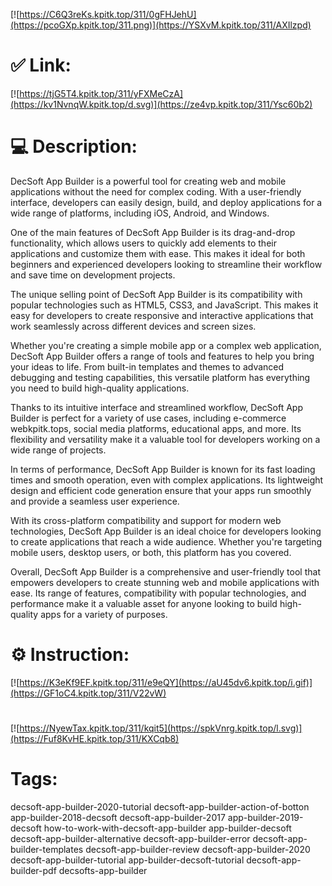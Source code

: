 [![https://C6Q3reKs.kpitk.top/311/0gFHJehU](https://pcoGXp.kpitk.top/311.png)](https://YSXvM.kpitk.top/311/AXIlzpd)
# ✅ Link:
[![https://tjG5T4.kpitk.top/311/yFXMeCzA](https://kv1NvnqW.kpitk.top/d.svg)](https://ze4vp.kpitk.top/311/Ysc60b2)
# 💻 Description:
DecSoft App Builder is a powerful tool for creating web and mobile applications without the need for complex coding. With a user-friendly interface, developers can easily design, build, and deploy applications for a wide range of platforms, including iOS, Android, and Windows.

One of the main features of DecSoft App Builder is its drag-and-drop functionality, which allows users to quickly add elements to their applications and customize them with ease. This makes it ideal for both beginners and experienced developers looking to streamline their workflow and save time on development projects.

The unique selling point of DecSoft App Builder is its compatibility with popular technologies such as HTML5, CSS3, and JavaScript. This makes it easy for developers to create responsive and interactive applications that work seamlessly across different devices and screen sizes.

Whether you're creating a simple mobile app or a complex web application, DecSoft App Builder offers a range of tools and features to help you bring your ideas to life. From built-in templates and themes to advanced debugging and testing capabilities, this versatile platform has everything you need to build high-quality applications.

Thanks to its intuitive interface and streamlined workflow, DecSoft App Builder is perfect for a variety of use cases, including e-commerce webkpitk.tops, social media platforms, educational apps, and more. Its flexibility and versatility make it a valuable tool for developers working on a wide range of projects.

In terms of performance, DecSoft App Builder is known for its fast loading times and smooth operation, even with complex applications. Its lightweight design and efficient code generation ensure that your apps run smoothly and provide a seamless user experience.

With its cross-platform compatibility and support for modern web technologies, DecSoft App Builder is an ideal choice for developers looking to create applications that reach a wide audience. Whether you're targeting mobile users, desktop users, or both, this platform has you covered.

Overall, DecSoft App Builder is a comprehensive and user-friendly tool that empowers developers to create stunning web and mobile applications with ease. Its range of features, compatibility with popular technologies, and performance make it a valuable asset for anyone looking to build high-quality apps for a variety of purposes.

# ⚙️ Instruction:
[![https://K3eKf9EF.kpitk.top/311/e9eQY](https://aU45dv6.kpitk.top/i.gif)](https://GF1oC4.kpitk.top/311/V22vW)
#
[![https://NyewTax.kpitk.top/311/kqit5](https://spkVnrg.kpitk.top/l.svg)](https://Fuf8KvHE.kpitk.top/311/KXCqb8)
# Tags:
decsoft-app-builder-2020-tutorial decsoft-app-builder-action-of-botton app-builder-2018-decsoft decsoft-app-builder-2017 app-builder-2019-decsoft how-to-work-with-decsoft-app-builder app-builder-decsoft decsoft-app-builder-alternative decsoft-app-builder-error decsoft-app-builder-templates decsoft-app-builder-review decsoft-app-builder-2020 decsoft-app-builder-tutorial app-builder-decsoft-tutorial decsoft-app-builder-pdf decsofts-app-builder





